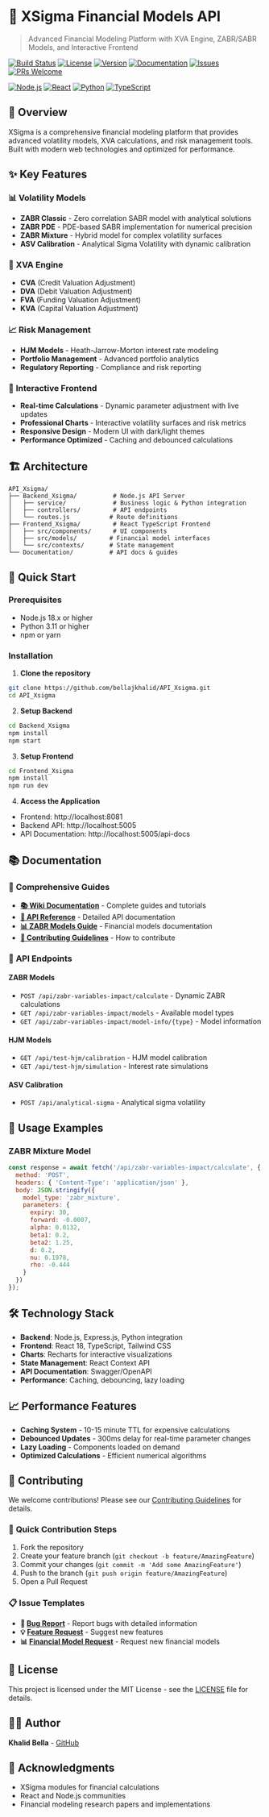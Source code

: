 # 🏦 XSigma Financial Models API

> Advanced Financial Modeling Platform with XVA Engine, ZABR/SABR Models, and Interactive Frontend

[![Build Status](https://img.shields.io/github/actions/workflow/status/bellajkhalid/API_Xsigma/ci.yml?branch=main&logo=github)](https://github.com/bellajkhalid/API_Xsigma/actions)
[![License](https://img.shields.io/github/license/bellajkhalid/API_Xsigma?color=blue)](https://github.com/bellajkhalid/API_Xsigma/blob/main/LICENSE)
[![Version](https://img.shields.io/github/package-json/v/bellajkhalid/API_Xsigma?filename=Backend_Xsigma%2Fpackage.json&color=green)](https://github.com/bellajkhalid/API_Xsigma/releases)
[![Documentation](https://img.shields.io/badge/docs-wiki-blue.svg)](https://github.com/bellajkhalid/API_Xsigma/wiki)
[![Issues](https://img.shields.io/github/issues/bellajkhalid/API_Xsigma?color=red)](https://github.com/bellajkhalid/API_Xsigma/issues)
[![PRs Welcome](https://img.shields.io/badge/PRs-welcome-brightgreen.svg)](https://github.com/bellajkhalid/API_Xsigma/blob/main/CONTRIBUTING.md)

[![Node.js](https://img.shields.io/badge/Node.js-18.x-green.svg)](https://nodejs.org/)
[![React](https://img.shields.io/badge/React-18.x-blue.svg)](https://reactjs.org/)
[![Python](https://img.shields.io/badge/Python-3.11-yellow.svg)](https://python.org/)
[![TypeScript](https://img.shields.io/badge/TypeScript-5.x-blue.svg)](https://typescriptlang.org/)

## 🚀 Overview

XSigma is a comprehensive financial modeling platform that provides advanced volatility models, XVA calculations, and risk management tools. Built with modern web technologies and optimized for performance.

## ✨ Key Features

### 📊 **Volatility Models**
- **ZABR Classic** - Zero correlation SABR model with analytical solutions
- **ZABR PDE** - PDE-based SABR implementation for numerical precision
- **ZABR Mixture** - Hybrid model for complex volatility surfaces
- **ASV Calibration** - Analytical Sigma Volatility with dynamic calibration

### 🎯 **XVA Engine**
- **CVA** (Credit Valuation Adjustment)
- **DVA** (Debit Valuation Adjustment) 
- **FVA** (Funding Valuation Adjustment)
- **KVA** (Capital Valuation Adjustment)

### 📈 **Risk Management**
- **HJM Models** - Heath-Jarrow-Morton interest rate modeling
- **Portfolio Management** - Advanced portfolio analytics
- **Regulatory Reporting** - Compliance and risk reporting

### 🎨 **Interactive Frontend**
- **Real-time Calculations** - Dynamic parameter adjustment with live updates
- **Professional Charts** - Interactive volatility surfaces and risk metrics
- **Responsive Design** - Modern UI with dark/light themes
- **Performance Optimized** - Caching and debounced calculations

## 🏗️ Architecture

```
API_Xsigma/
├── Backend_Xsigma/          # Node.js API Server
│   ├── service/             # Business logic & Python integration
│   ├── controllers/         # API endpoints
│   └── routes.js           # Route definitions
├── Frontend_Xsigma/         # React TypeScript Frontend
│   ├── src/components/      # UI components
│   ├── src/models/         # Financial model interfaces
│   └── src/contexts/       # State management
└── Documentation/          # API docs & guides
```

## 🚀 Quick Start

### Prerequisites
- Node.js 18.x or higher
- Python 3.11 or higher
- npm or yarn

### Installation

1. **Clone the repository**
```bash
git clone https://github.com/bellajkhalid/API_Xsigma.git
cd API_Xsigma
```

2. **Setup Backend**
```bash
cd Backend_Xsigma
npm install
npm start
```

3. **Setup Frontend**
```bash
cd Frontend_Xsigma
npm install
npm run dev
```

4. **Access the Application**
- Frontend: http://localhost:8081
- Backend API: http://localhost:5005
- API Documentation: http://localhost:5005/api-docs

## 📚 Documentation

### 📖 **Comprehensive Guides**
- **[📚 Wiki Documentation](https://github.com/bellajkhalid/API_Xsigma/wiki)** - Complete guides and tutorials
- **[🔌 API Reference](docs/API-Reference.md)** - Detailed API documentation
- **[📊 ZABR Models Guide](docs/ZABR-Models.md)** - Financial models documentation
- **[🤝 Contributing Guidelines](CONTRIBUTING.md)** - How to contribute

### 🔗 **API Endpoints**

#### ZABR Models
- `POST /api/zabr-variables-impact/calculate` - Dynamic ZABR calculations
- `GET /api/zabr-variables-impact/models` - Available model types
- `GET /api/zabr-variables-impact/model-info/{type}` - Model information

#### HJM Models
- `GET /api/test-hjm/calibration` - HJM model calibration
- `GET /api/test-hjm/simulation` - Interest rate simulations

#### ASV Calibration
- `POST /api/analytical-sigma` - Analytical sigma volatility

## 🎯 Usage Examples

### ZABR Mixture Model
```javascript
const response = await fetch('/api/zabr-variables-impact/calculate', {
  method: 'POST',
  headers: { 'Content-Type': 'application/json' },
  body: JSON.stringify({
    model_type: 'zabr_mixture',
    parameters: {
      expiry: 30,
      forward: -0.0007,
      alpha: 0.0132,
      beta1: 0.2,
      beta2: 1.25,
      d: 0.2,
      nu: 0.1978,
      rho: -0.444
    }
  })
});
```

## 🛠️ Technology Stack

- **Backend**: Node.js, Express.js, Python integration
- **Frontend**: React 18, TypeScript, Tailwind CSS
- **Charts**: Recharts for interactive visualizations  
- **State Management**: React Context API
- **API Documentation**: Swagger/OpenAPI
- **Performance**: Caching, debouncing, lazy loading

## 📈 Performance Features

- **Caching System** - 10-15 minute TTL for expensive calculations
- **Debounced Updates** - 300ms delay for real-time parameter changes
- **Lazy Loading** - Components loaded on demand
- **Optimized Calculations** - Efficient numerical algorithms

## 🤝 Contributing

We welcome contributions! Please see our [Contributing Guidelines](CONTRIBUTING.md) for details.

### 🚀 **Quick Contribution Steps**
1. Fork the repository
2. Create your feature branch (`git checkout -b feature/AmazingFeature`)
3. Commit your changes (`git commit -m 'Add some AmazingFeature'`)
4. Push to the branch (`git push origin feature/AmazingFeature`)
5. Open a Pull Request

### 📋 **Issue Templates**
- **🐛 [Bug Report](.github/ISSUE_TEMPLATE/bug_report.md)** - Report bugs with detailed information
- **💡 [Feature Request](.github/ISSUE_TEMPLATE/feature_request.md)** - Suggest new features
- **📊 [Financial Model Request](.github/ISSUE_TEMPLATE/financial_model.md)** - Request new financial models

## 📄 License

This project is licensed under the MIT License - see the [LICENSE](LICENSE) file for details.

## 👨‍💻 Author

**Khalid Bella** - [GitHub](https://github.com/bellajkhalid)

## 🙏 Acknowledgments

- XSigma modules for financial calculations
- React and Node.js communities
- Financial modeling research papers and implementations
